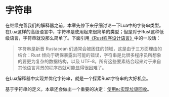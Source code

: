 # 字符串

在继续完善我们的解释器之前，本章先停下来仔细讨论一下Lua中的字符串类型。在Lua这样的高级语言中，字符串是使用起来很简单的类型；但是对于Rust这种低级语言，字符串就没那么简单了。下面引用[《Rust程序设计语言》](https://kaisery.github.io/trpl-zh-cn/ch08-02-strings.html)中的一段话：

> 字符串是新晋 Rustacean 们通常会被困住的领域，这是由于三方面理由的结合：Rust 倾向于确保暴露出可能的错误，字符串是比很多程序员所想象的要更为复杂的数据结构，以及 UTF-8。所有这些要素结合起来对于来自其他语言背景的程序员就可能显得很困难了。

在Lua解释器中实现并优化字符串，就是一个探索Rust字符串的大好机会。

基于字符串的定义，本章还会做出一个重要的决定：[使用`Rc`实现垃圾回收](./ch03-05.rc-vs-gc)。